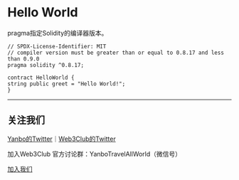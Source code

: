 # Hello World

pragma指定Solidity的编译器版本。

```
// SPDX-License-Identifier: MIT
// compiler version must be greater than or equal to 0.8.17 and less than 0.9.0
pragma solidity ^0.8.17;
    
contract HelloWorld {
string public greet = "Hello World!";
}
```  

---
## 关注我们
[Yanbo的Twitter](https://twitter.com/YanboOfficial)｜[Web3Club的Twitter](https://twitter.com/Web3ClubCN)

加入Web3Club 官方讨论群：YanboTravelAllWorld（微信号）

[加入我们](https://github.com/Web3-Club/Intro./blob/main/Join%20club.md)
